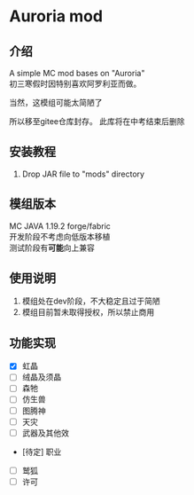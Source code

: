 # Auroria mod

## 介绍
A simple MC mod bases on "Auroria"  <br>
初三寒假时因特别喜欢阿罗利亚而做。

当然，这模组可能太简陋了

所以移至gitee仓库封存。
此库将在中考结束后删除

## 安装教程

1.  Drop JAR file to "mods" directory
## 模组版本

MC JAVA 1.19.2 forge/fabric <br>
开发阶段不考虑向低版本移植  <br>
测试阶段有**可能**向上兼容

## 使用说明

1.  模组处在dev阶段，不大稳定且过于简陋
2.  模组目前暂未取得授权，所以禁止商用

## 功能实现

 - [X] 虹晶
 - [ ] 绒晶及须晶 
 - [ ] 森牠
 - [ ] 仿生兽
 - [ ] 图腾神
 - [ ] 天灾
 - [ ] 武器及其他效
 - [待定] 职业
 - [ ] 鹫狐
 - [ ] 许可
